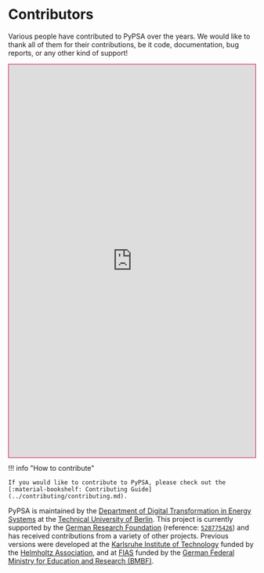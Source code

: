 <!--
SPDX-FileCopyrightText: PyPSA Contributors

SPDX-License-Identifier: CC-BY-4.0
-->

# Contributors

Various people have contributed to PyPSA over the years. We would like to
thank all of them for their contributions, be it code, documentation, bug
reports, or any other kind of support!

<div style="width: 100%; height: 800px;">
    <iframe src="https://lkstrp.github.io/project-website/embed/contributors"
            width="100%" height="100%" frameborder="0" style="border: 1px solid #D10A49;">
    </iframe>
</div>

!!! info "How to contribute"
    
    If you would like to contribute to PyPSA, please check out the
    [:material-bookshelf: Contributing Guide](../contributing/contributing.md).

PyPSA is maintained by the [Department of Digital Transformation in Energy
Systems](https://tu.berlin/en/ensys) at the [Technical University of
Berlin](https://www.tu.berlin). This project is currently supported by the 
[German Research Foundation](https://www.dfg.de/en/) (reference: [`528775426`](https://gepris.dfg.de/gepris/projekt/528775426)) 
and has received contributions from a variety of other projects. Previous versions were developed at the [Karlsruhe Institute of Technology](http://www.kit.edu/english/index.php) funded by the [Helmholtz Association](https://www.helmholtz.de/en/), and at [FIAS](https://fias.uni-frankfurt.de/) funded by the [German Federal Ministry for Education and Research (BMBF)](https://www.bmbf.de/bmbf/en/).
